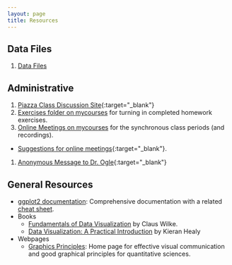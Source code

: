```yaml
---
layout: page
title: Resources
---
```


## Data Files
1. [Data Files](data_250)

## Administrative
1. [Piazza Class Discussion Site](https://piazza.com/northland/spring2020/mth250/home){:target="_blank"}
1. [Exercises folder on mycourses](https://mycourses.northland.edu/ICS/Academics/MTH/MTH__250/2019_30-MTH__250-01/Coursework.jnz) for turning in completed homework exercises.
1. [Online Meetings on mycourses](https://mycourses.northland.edu/ICS/Academics/MTH/MTH__250/2019_30-MTH__250-01/Online_Meetings.jnz) for the synchronous class periods (and recordings).
  * [Suggestions for online meetings](Synchronous_Videos){:target="_blank"}.
1. [Anonymous Message to Dr. Ogle](https://www.surveymonkey.com/r/KC87PJW){:target="_blank"}


## General Resources
* [ggplot2 documentation](https://ggplot2.tidyverse.org/reference/index.html): Comprehensive documentation with a related [cheat sheet](https://github.com/rstudio/cheatsheets/blob/master/data-visualization-2.1.pdf).
* Books
  * [Fundamentals of Data Visualization](https://serialmentor.com/dataviz/) by Claus Wilke.
  * [Data Visualization: A Practical Introduction](https://socviz.co/index.html) by Kieran Healy
* Webpages
  * [Graphics Principles](https://graphicsprinciples.github.io/): Home page for effective visual communication and good graphical principles for quantitative sciences.
